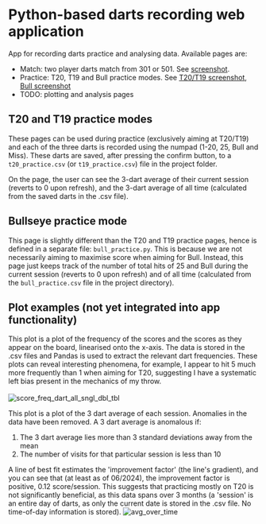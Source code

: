 # Python-based darts recording web application
App for recording darts practice and analysing data. Available pages are:
- Match: two player darts match from 301 or 501. See [screenshot](./assets/screenshots/match.png).
- Practice: T20, T19 and Bull practice modes. See [T20/T19 screenshot](./assets/screenshots/t20.jpg), [Bull screenshot](./assets/screenshots/bull.png)
- TODO: plotting and analysis pages

## T20 and T19 practice modes
These pages can be used during practice (exclusively aiming at T20/T19) and each of the three darts is recorded using the numpad (1-20, 25, Bull and Miss). These darts are saved, after pressing the confirm button, to a `t20_practice.csv` (or `t19_practice.csv`) file in the project folder.

On the page, the user can see the 3-dart average of their current session (reverts to 0 upon refresh), and the 3-dart average of all time (calculated from the saved darts in the .csv file).

## Bullseye practice mode
This page is slightly different than the T20 and T19 practice pages, hence is defined in a separate file: `bull_practice.py`. This is because we are not necessarily aiming to maximise score when aiming for Bull. Instead, this page just keeps track of the number of total hits of 25 and Bull during the current session (reverts to 0 upon refresh) and of all time (calculated from the `bull_practice.csv` file in the project directory).

## Plot examples (not yet integrated into app functionality)
This plot is a plot of the frequency of the scores and the scores as they appear on the board, linearised onto the x-axis. The data is stored in the .csv files and Pandas is used to extract the relevant dart frequencies. These plots can reveal interesting phenomena, for example, I appear to hit 5 much more frequently than 1 when aiming for T20, suggesting I have a systematic left bias present in the mechanics of my throw.<br><br>
![score_freq_dart_all_sngl_dbl_tbl](https://github.com/Henryp1997/darts_app/assets/118852495/015b932b-f1c7-4d5e-b8c9-5e2dd001a149)

This plot is a plot of the 3 dart average of each session. Anomalies in the data have been removed. A 3 dart average is anomalous if:
1. The 3 dart average lies more than 3 standard deviations away from the mean
2. The number of visits for that particular session is less than 10

A line of best fit estimates the 'improvement factor' (the line's gradient), and you can see that (at least as of 06/2024), the improvement factor is positive, 0.12 score/session. This suggests that practicing mostly on T20 is not significantly beneficial, as this data spans over 3 months (a 'session' is an entire day of darts, as only the current date is stored in the .csv file. No time-of-day information is stored).
![avg_over_time](https://github.com/Henryp1997/darts_app/assets/118852495/eae1bcb3-ac55-442c-81e0-acf51a16e45a)


